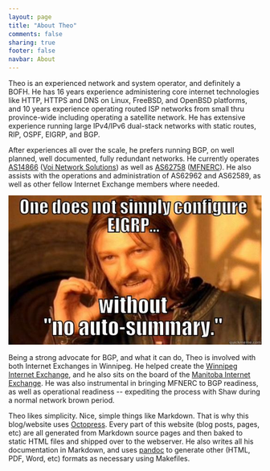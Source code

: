 ```yaml
---
layout: page
title: "About Theo"
comments: false
sharing: true
footer: false
navbar: About
---
```

<div class="row">
<div class="col-xs-8 col-sm-6">
<p>Theo is an experienced network and system operator, and definitely a BOFH. He has 16 years experience administering core internet technologies like HTTP, HTTPS and DNS on Linux, FreeBSD, and OpenBSD platforms, and 10 years experience operating routed ISP networks from small thru province-wide including operating a satellite network. He has extensive experience running large IPv4/IPv6 dual-stack networks with static routes, RIP, OSPF, EIGRP, and BGP.</p>

<p>After experiences all over the scale, he prefers running BGP, on well planned, well documented, fully redundant networks. He currently operates <a href="http://as14866.net/" target="_blank">AS14866</a> (<a href="http://voinetworksolutions.com/" target="_blank">Voi Network Solutions</a>) as well as <a href="http://bgp.he.net/AS62758" target="_blank">AS62758</a> (<a href="http://www.mfnerc.com/" target="_blank">MFNERC</a>). He also assists with the operations and administration of AS62962 and AS62589, as well as other fellow Internet Exchange members where needed.</p>
</div>
<div class="col-xs-4 col-sm-6">
<img class="img-responsive" src="/images/eigrp-no-autosummary.png" alt="One does not simply configure EIGRP without 'no auto-summary'"/>
</div>
</div>

Being a strong advocate for BGP, and what it can do, Theo is involved with both Internet Exchanges in Winnipeg. He helped create the <a href="http://wpgix.net/" target="_blank">Winnipeg Internet Exchange</a>, and he also sits on the board of the <a href="http://www.mbix.ca/" target="_blank">Manitoba Internet Exchange</a>. He was also instrumental in bringing MFNERC to BGP readiness, as well as operational readiness -- expediting the process with Shaw during a normal network brown period.

Theo likes simplicity. Nice, simple things like Markdown. That is why this blog/website uses <a href="http://octopress.org/" target="_blank">Octopress</a>. Every part of this website (blog posts, pages, etc) are all generated from Markdown source pages and then baked to static HTML files and shipped over to the webserver. He also writes all his documentation in Markdown, and uses <a href="http://johnmacfarlane.net/pandoc/" target="_blank">pandoc</a> to generate other (HTML, PDF, Word, etc) formats as necessary using Makefiles.
